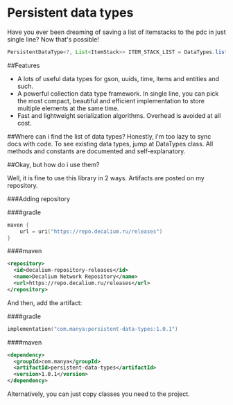 # Persistent data types
Have you ever been dreaming of saving a list of itemstacks to the pdc in just single line? Now that's possible!
```java
PersistentDataType<?, List<ItemStack>> ITEM_STACK_LIST = DataTypes.list(DataTypes.ITEM_STACK);
```

##Features
- A lots of useful data types for gson, uuids, time, items and entities and such.
- A powerful collection data type framework. In single line, you can pick the most compact, beautiful and 
efficient implementation to store multiple elements at the same time.
- Fast and lightweight serialization algorithms. Overhead is avoided at all cost.

##Where can i find the list of data types?
Honestly, i'm too lazy to sync docs with code. To see existing data types, jump at DataTypes class. 
All methods and constants are documented and self-explanatory.


##Okay, but how do i use them?

Well, it is fine to use this library in 2 ways.
Artifacts are posted on my repository.

###Adding repository

####gradle
```kotlin
maven {
    url = uri("https://repo.decalium.ru/releases")
}
```
####maven
```xml
<repository>
  <id>decalium-repository-releases</id>
  <name>Decalium Network Repository</name>
  <url>https://repo.decalium.ru/releases</url>
</repository>
```

And then, add the artifact:

####gradle
```kotlin
implementation("com.manya:persistent-data-types:1.0.1")
```

####maven
```xml
<dependency>
  <groupId>com.manya</groupId>
  <artifactId>persistent-data-types</artifactId>
  <version>1.0.1</version>
</dependency>
```

Alternatively, you can just copy classes you need to the project.













